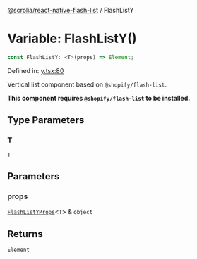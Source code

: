 [@scrolia/react-native-flash-list](../README.md) / FlashListY

# Variable: FlashListY()

```ts
const FlashListY: <T>(props) => Element;
```

Defined in: [y.tsx:80](https://github.com/scrolia/react-native/blob/857962ebd68db30fb8868d423777bb744b95b578/packages/react-native-flash-list/src/list/y.tsx#L80)

Vertical list component based on `@shopify/flash-list`.

**This component requires `@shopify/flash-list` to be installed.**

## Type Parameters

### T

`T`

## Parameters

### props

[`FlashListYProps`](../type-aliases/FlashListYProps.md)\<`T`\> & `object`

## Returns

`Element`
